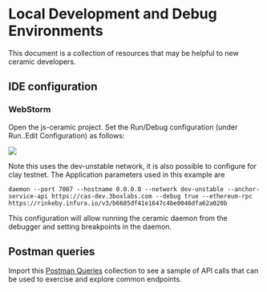 # Local Development and Debug Environments

This document is a collection of resources that may be helpful to new ceramic developers.

## IDE configuration

### WebStorm

Open the js-ceramic project.  Set the Run/Debug configuration (under Run..Edit Configuration) as follows:

![](https://i.imgur.com/pZomhx0.png)

Note this uses the dev-unstable network, it is also possible to configure for clay testnet.  The Application parameters used in this example are

```
daemon --port 7007 --hostname 0.0.0.0 --network dev-unstable --anchor-service-api https://cas-dev.3boxlabs.com --debug true --ethereum-rpc https://rinkeby.infura.io/v3/b6685df41e1647c4be0046dfa62a020b
```
This configuration will allow running the ceramic daemon from the debugger and setting breakpoints in the daemon.

## Postman queries

Import this [Postman Queries](postman_queries.json) collection to see a sample of API calls that can be used to exercise and explore common endpoints.
